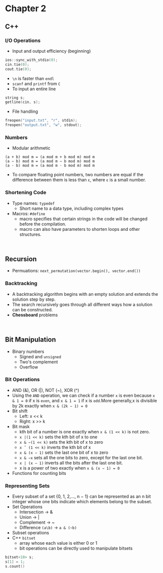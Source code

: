 # Chapter 2
## C++
### I/O Operations
- Input and output efficiency (beginning)
```cpp
ios::sync_with_stdio(0);
cin.tie(0);
cout.tie(0);
```
- `\n` is faster than `endl`
- `scanf` and `printf` from `C`
- To input an entire line
```cpp
string s;
getline(cin, s);
```
- File handling
```cpp
freopen("input.txt", "r", stdin);
freopen("output.txt", "w", stdout);
```

### Numbers
- Modular arithmetic
```
(a + b) mod m = (a mod m + b mod m) mod m 
(a − b) mod m = (a mod m − b mod m) mod m 
(a · b) mod m = (a mod m · b mod m) mod m
```
- To compare floating point numbers, two numbers are equal if the difference between them is less than `ε`, where `ε` is a small number.

### Shortening Code
- Type names: `typedef`
    - Short name to a data type, including complex types
- Macros: `#define`
    - macro specifies that certain strings in the code will be changed before the compilation.
    - macro can also have parameters to shorten loops and other structures.
<br>

## Recursion
- Permuations: `next_permutation(vector.begin(), vector.end())`

### Backtracking
- A backtracking algorithm begins with an empty solution and extends the solution step by step. 
- The search recursively goes through all different ways how a solution can be constructed.
- **Chessboard** problems
<br>

## Bit Manipulation
- Binary numbers
    - Signed and `unsigned`
    - Two's complement
    - Overflow

### Bit Operations
- AND (&), OR (|), NOT (~), XOR (^)
- Using the `AND` operation, we can check if a number `x` is even because `x & 1 = 0` if x is `even`, and `x & 1 = 1` if x is `odd`.More generally,x is divisible by 2k exactly when `x & (2k − 1) = 0`
- Bit shift
    - Left: x << k
    - Right: x >> k
- Bit mask
    - kth bit of a number is one exactly when `x & (1 << k)` is not zero.
    - `x |(1 << k)` sets the kth bit of x to one
    - `x & ~(1 << k)` sets the kth bit of x to zero
    - `x ˆ (1 << k)` inverts the kth bit of x
    - `x & (x − 1)` sets the last one bit of x to zero
    - `x & −x` sets all the one bits to zero, except for the last one bit.
    - `x | (x − 1)` inverts all the bits after the last one bit.
    - x is a power of two exactly when `x & (x − 1) = 0`
- Functions for counting bits

### Representing Sets
- Every subset of a set {0, 1, 2,..., n − 1} can be represented as an n bit integer whose one bits indicate which elements belong to the subset.
- Set Operations
    - Intersection -> &
    - Union -> |
    - Complement -> ~
    - Difference `(a\b)` -> `a & (~b)`
- Subset operations
- C++ `bitset`
    - array whose each value is either 0 or 1
    - bit operations can be directly used to manipulate bitsets
```cpp
bitset<10> s;
s[1] = 1;
s.count()
```